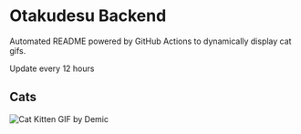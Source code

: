 # Otakudesu Backend

Automated README powered by GitHub Actions to dynamically display cat gifs.

 Update every 12 hours

## Cats

![Cat Kitten GIF by Demic](https://media4.giphy.com/media/3oriO0OEd9QIDdllqo/200.gif?cid=9acd02dai8myz979ujk0b7bxcx7nqq6g3bod10hg4qshps98&ep=v1_gifs_search&rid=200.gif&ct=g)
